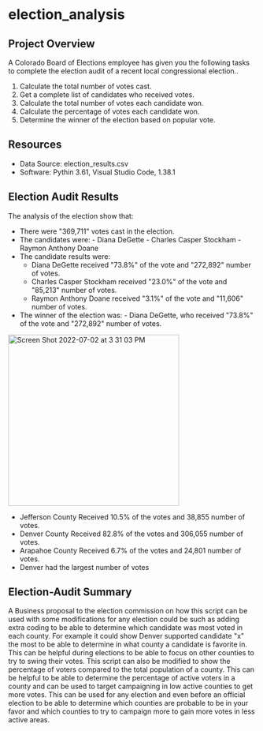 # election_analysis

## Project Overview
A Colorado Board of Elections employee has given you the following tasks to complete the election audit of a recent local congressional election..

1. Calculate the total number of votes cast.
2. Get a complete list of candidates who received votes.
3. Calculate the total number of votes each candidate won.
4. Calculate the percentage of votes each candidate won.
5. Determine the winner of the election based on popular vote.

## Resources
- Data Source: election_results.csv
- Software: Pythin 3.61, Visual Studio Code, 1.38.1

## Election Audit Results
The analysis of the election show that:
- There were "369,711" votes cast in the election.
- The candidates were:
      - Diana DeGette
      - Charles Casper Stockham
      - Raymon Anthony Doane
 - The candidate results were:
      - Diana DeGette received "73.8%" of the vote and "272,892" number of votes.
      - Charles Casper Stockham received "23.0%" of the vote and "85,213" number of votes.
      - Raymon Anthony Doane received "3.1%" of the vote and "11,606" number of votes.
- The winner of the election was:
      - Diana DeGette, who received "73.8%" of the vote and "272,892" number of votes.

<img width="347" alt="Screen Shot 2022-07-02 at 3 31 03 PM" src="https://user-images.githubusercontent.com/104862099/177018699-46b10e98-c4cc-4a98-989b-bf3dc4a1c434.png">
      
- Jefferson County Received 10.5% of the votes and 38,855 number of votes.
- Denver County Received 82.8% of the votes and 306,055 number of votes.
- Arapahoe County Received 6.7% of the votes and 24,801 number of votes.
- Denver had the largest number of votes


## Election-Audit Summary
A Business proposal to the election commission on how this script can be used with some modifications for any election could be such as adding extra coding to be able to determine which candidate was most voted in each county. For example it could show Denver supported candidate "x" the most to be able to determine in what county a candidate is favorite in. This can be helpful during elections to be able to focus on other counties to try to swing their votes. This script can also be modified to show the percentage of voters compared to the total population of a county. This can be helpful to be able to determine the percentage of active voters in a county and can be used to target campaigning in low active counties to get more votes. This can be used for any election and even before an official election to be able to determine which counties are probable to be in your favor and which counties to try to campaign more to gain more votes in less active areas.

